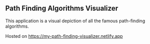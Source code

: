 ## Path Finding Algorithms Visualizer

This application is a visual depiction of all the famous path-finding algorithms.

Hosted on https://my-path-finding-visualizer.netlify.app
